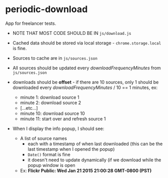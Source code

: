 # periodic-download
App for freelancer tests.

  * NOTE THAT MOST CODE SHOULD BE IN `js/download.js`

  * Cached data should be stored via local storage - `chrome.storage.local` is fine.

  * Sources to cache are in `js/sources.json`

  * All sources should be updated every _downloadFrequencyMinutes_ from `js/sources.json`

  * downloads should be **offset** - if there are 10 sources, only 1 should be downloaded every _downloadFrequencyMinutes_ / 10 == 1 minutes, ex:
    * minute 1:  download source 1
    * minute 2:  download source 2
    * \[...etc...\]
    * minute 10:  download source 10
    * minute 11:  start over and refresh source 1

  * When I display the info popup, I should see:
    * A list of source names
        * each with a timestamp of when last downloaded (this can be the last timestamp when I opened the popup)
        * `Date()` format is fine
        * it doesn't need to update dynamically (if we download while the popup window is open
    * Ex:  **Flickr Public:  Wed Jan 21 2015 21:00:28 GMT-0800 (PST)**